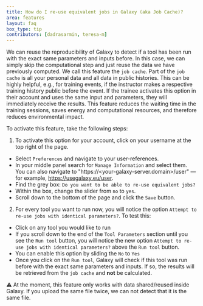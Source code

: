 ```yaml
---
title: How do I re-use equivalent jobs in Galaxy (aka Job Cache)?
area: features
layout: faq
box_type: tip
contributors: [dadrasarmin, teresa-m]
---
```


We can reuse the reproducibility of Galaxy to detect if a tool has been run with the exact same parameters and inputs before. In this case, we can simply skip the computational step and just reuse the
data we have previously computed. We call this feature the `job cache`. Part of the `job cache` is all your personal data and all data in public histories. 
This can be highly helpful, e.g., for training events, if the instructor makes a respective training history public before the event. 
If the trainee activates this option in their account and uses the same input and parameters, they will immediately receive the results. This feature reduces the waiting time in the training sessions,
saves energy and computational resources, and therefore reduces environmental impact.

To activate this feature, take the following steps:

1. To activate this option for your account, click on your username at the top right of the page.
- Select `Preferences` and navigate to your user-references.
- In your middle panel search for `Manage Information` and select them. You can also navigate to "https://<your-galaxy-server.domain>/user" — for example, https://usegalaxy.eu/user.
- Find the grey box: `Do you want to be able to re-use equivalent jobs?` 
- Within the box, change the slider from `no` to `yes`.
- Scroll down to the bottom of the page and click the `Save` button.

2. For every tool you want to run now, you will notice the option `Attempt to re-use jobs with identical parameters?`. To test this:
- Click on any tool you would like to run
- If you scroll down to the end of the  `Tool Parameters` section until you see the `Run tool` button, you will notice the new option `Attempt to re-use jobs with identical parameters?` above the `Run tool` button.
- You can enable this option by sliding the `No` to `Yes`
- Once you click on the `Run tool`, Galaxy will check if this tool was run before with the exact same parameters and inputs. If so, the results will be retrieved from the `job cache` and **not** be calculated.

⚠️ At the moment, this feature only works with data shared/reused inside Galaxy. If you upload the same file twice, we can not detect that it is the same file.
